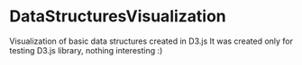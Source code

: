 # DataStructuresVisualization
Visualization of basic data structures created in D3.js
It was created only for testing D3.js library, nothing interesting :)
